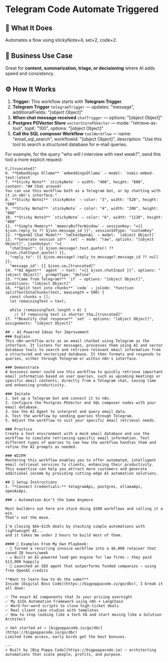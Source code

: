 # Telegram Code Automate Triggered
## 🚀 What It Does
Automates a flow using stickyNote×4, set×2, code×2.

## 💼 Business Use Case
Great for **content, summarization, triage, or decisioning** where AI adds speed and consistency.

## ⚙️ How It Works
1. **Trigger:** This workflow starts with **Telegram Trigger**.
2. **Telegram Trigger** `telegramTrigger` — updates: "message", additionalFields: "[object Object]"
3. **When chat message received** `chatTrigger` — options: "[object Object]"
4. **Postgres PGVector Store** `vectorStorePGVector` — mode: "retrieve-as-tool", topK: "100", options: "[object Object]"
5. **Call the SQL composer Workflow** `toolWorkflow` — name: "email_sql_search", workflowId: "[object Object]", description: "Use this tool to search a structured database for e-mail queries.

For example, for the query "who will I interview with next week?", send this tool a more explicit request:

```
F…[truncated]"
6. **Embeddings Ollama** `embeddingsOllama` — model: `nomic-embed-text:latest`
7. **Sticky Note** `stickyNote` — width: "400", height: "880", content: "## Chat around!
You can use this workflow both as a Telegram bot, or by chatting with it in n8n's interface."
8. **Sticky Note1** `stickyNote` — color: "3", width: "520", height: "880"
9. **Sticky Note2** `stickyNote` — color: "4", width: "200", height: "880"
10. **Sticky Note3** `stickyNote` — color: "6", width: "1120", height: "880"
11. **Simple Memory** `memoryBufferWindow` — sessionKey: "={{ $json.reply_to ?? $json.message_id }}", sessionIdType: "customKey"
12. **OpenAI Chat Model** `lmChatOpenAi` — model: `[object Object]`
13. **Generate session id** `set` — mode: "raw", options: "[object Object]", jsonOutput: "={
  "chatInput": {{ $json.message?.text.quote() ?? $json.chatInput.quote() }},
  "reply_to": {{ $json.message?.reply_to_message?.message_id ?? null }},
  "message_id": {{ $json.se…[truncated]"
14. **AI Agent** `agent` — text: "={{ $json.chatInput }}", options: "[object Object]", promptType: "define"
15. **Came from Telegram?** `if` — options: "[object Object]", conditions: "[object Object]"
16. **Split text into chunks** `code` — jsCode: "function splitTextIntoChunks(text, maxLength = 500) {
  const chunks = [];
  let remainingText = text;

  while (remainingText.length > 0) {
    // If remaining text is shorter tha…[truncated]"
17. **Beautify chat response** `set` — options: "[object Object]", assignments: "[object Object]"

## 💡 AI-Powered Ideas for Improvement
### Explain
This n8n workflow acts as an email chatbot using Telegram as the interface. It listens for messages, processes them using AI and vector database tools to search and retrieve relevant email information from a structured and vectorized database. It then formats and responds to queries, either through Telegram or within n8n's interface.

### Demonstrate
A business owner could use this workflow to quickly retrieve important email information based on user queries, such as upcoming meetings or specific email contents, directly from a Telegram chat, saving time and enhancing productivity.

### Imitate
1. Set up a Telegram bot and connect it to n8n.
2. Configure the Postgres PGVector and SQL composer nodes with your email database.
3. Use the AI Agent to interpret and query email data.
4. Test the workflow by sending queries through Telegram.
5. Adjust the workflow to suit your specific email retrieval needs.

### Practice
Create a test environment with a mock email database and use the workflow to simulate retrieving specific email information. Test different types of queries to see how the workflow handles them and refine the AI prompts as needed.

### WIIFM
Mastering this workflow enables you to offer automated, intelligent email retrieval services to clients, enhancing their productivity. This expertise can help you attract more customers and generate additional income by providing cutting-edge AI automation solutions.

## 🔧 Setup Instructions
1. **Connect Credentials:** telegramApi, postgres, ollamaApi, openAiApi.

### ⚠️ Automation Ain’t the Same Anymore

Most builders out here are stuck doing $500 workflows and calling it a win.  
That’s not the move.  

I'm closing $6k–$13k deals by stacking simple automations with lightweight AI...  
and it takes me under 2 hours to build most of them.

#### 🧠 Examples From My Own Playbook:
- 🔁 Turned a recurring invoice workflow into a $6,000 retainer that saved 20 hours/week  
- ⚖️ Built an AI-powered lead gen engine for law firms — they paid $13,000 happily  
- 🚀 Launched an SEO agent that outperforms funded companies — using free OpenAI credits  

**Want to learn how to do the same?**  
Inside [Digital Boss Code](https://bigpoppacode.io/go/dbc), I break it all down:

✅ The exact AI components that 3x your pricing overnight  
✅ My $15k Automation Framework using n8n + LangChain  
✅ Word-for-word scripts to close high-ticket deals  
✅ Real client case studies with templates  
✅ How to stop looking like a tech VA and start moving like a Solution Architect  

🔥 Get started at → [bigpoppacode.io/go/dbc](https://bigpoppacode.io/go/dbc)  
Limited time access, early birds get the best bonuses.

---
> Built by [Big Poppa Code](https://bigpoppacode.io) – architecting automations that scale people, profits, and purpose.
